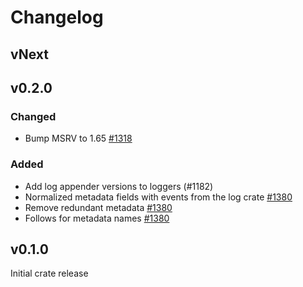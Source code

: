 # Changelog

## vNext

## v0.2.0

### Changed

- Bump MSRV to 1.65 [#1318](https://github.com/open-telemetry/opentelemetry-rust/pull/1318)

### Added

- Add log appender versions to loggers (#1182)
- Normalized metadata fields with events from the log crate [#1380](https://github.com/open-telemetry/opentelemetry-rust/pull/1380)
- Remove redundant metadata [#1380](https://github.com/open-telemetry/opentelemetry-rust/pull/1380)
- Follows [](https://opentelemetry.io/docs/specs/semconv/general/logs/) for metadata names [#1380](https://github.com/open-telemetry/opentelemetry-rust/pull/1380)

## v0.1.0

Initial crate release
